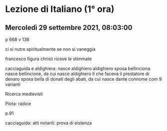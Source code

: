 # Lezione di Italiano (1° ora)
## Mercoledì 29 settembre 2021, 08:03:00

p 668 v 138

ci si nutre spiritualmente se non si vaneggia


francesco figura christi riceve le stimmate


cacciaguida e aldighiera: nasce aldighiero
aldighiero sposa bellinciona
nasce bellincione, da cui nasce aldighiero II che faceva il prestatore di denaro
sposa bella di donati degli abati, da cui nasce dante
connome com 9 varianti 


Ricerca medievisti


Piota: radice

p.91

cacciaguida: atti notarili: prova di eistenza
<!--stackedit_data:
eyJoaXN0b3J5IjpbLTExNjQ2NTQ3MTMsMjI4MjYyOTc0LDc4Mz
U0ODYzNCwtMjExMzkxNDY1NF19
-->